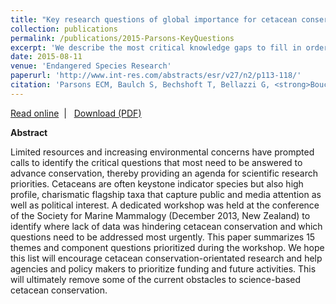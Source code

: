 ```yaml
---
title: "Key research questions of global importance for cetacean conservation"
collection: publications
permalink: /publications/2015-Parsons-KeyQuestions
excerpt: 'We describe the most critical knowledge gaps to fill in order to advance the field of cetacean conservation and assist research prioritisation.'
date: 2015-08-11
venue: 'Endangered Species Research'
paperurl: 'http://www.int-res.com/abstracts/esr/v27/n2/p113-118/'
citation: 'Parsons ECM, Baulch S, Bechshoft T, Bellazzi G, <strong>Bouchet PJ,</strong> Cosentino AM, Godard-Codding CAJ, Gulland F, Hoffmann-Kuhnt M, Hoyt E, Livermore S, MacLeod CD, Matrai E, Munger L, Ochiai M, Peyman A, Recalde-Salas A, Regnery R, Rojas-Bracho L, Salgado-Kent CP, Slooten E, Wang JY, Wilson SC, Wright AJ, Young S, Zwamborn E, Sutherland WJ. 2015. Key research questions of global importance for cetacean conservation. <em>Endangered Species Research</em>, 27(2): 113-118.'
---
```

<i class="fa fa-link" aria-hidden="true"></i> <a href="http://www.int-res.com/abstracts/esr/v27/n2/p113-118/"> Read online</a> &nbsp;<span>&#124;</span> &nbsp;<i class="fa fa-file-pdf-o" aria-hidden="true"></i> <a href="https://phbouchet.github.io/files/Parsons-2015-KeyResearch.pdf">  Download (PDF)</a>

<strong>Abstract</strong>

Limited resources and increasing environmental concerns have prompted calls to
identify the critical questions that most need to be answered to advance conservation, thereby
providing an agenda for scientific research priorities. Cetaceans are often keystone indicator species
but also high profile, charismatic flagship taxa that capture public and media attention as well
as political interest. A dedicated workshop was held at the conference of the Society for Marine
Mammalogy (December 2013, New Zealand) to identify where lack of data was hindering
cetacean conservation and which questions need to be addressed most urgently. This paper summarizes
15 themes and component questions prioritized during the workshop. We hope this list
will encourage cetacean conservation-orientated research and help agencies and policy makers to
prioritize funding and future activities. This will ultimately remove some of the current obstacles
to science-based cetacean conservation.
